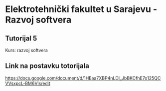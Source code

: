 # Elektrotehnički fakultet u Sarajevu - Razvoj softvera
## Tutorijal 5
Kurs: razvoj softvera

## Link na postavku totorijala
https://docs.google.com/document/d/1HEaa7XBP4nLDI_JbBKCfhE7o125QCVVsxpcL-BM6Vls/edit
